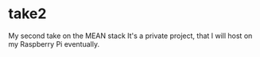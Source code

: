 # take2
My second take on the MEAN stack
It's a private project, that I will host on my Raspberry Pi eventually.
